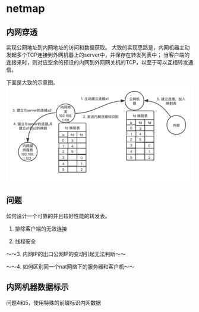# netmap

## 内网穿透

实现公网地址到内网地址的访问和数据获取。
大致的实现思路是，内网机器主动发起多个TCP连接到外网机器上的server中，并保存在转发列表中；
当客户端的连接来时，则对应空余的预设的内网到外网网关机的TCP，以至于可以互相转发通信。

下面是大致的示意图。
![示意图](https://raw.githubusercontent.com/sunlggggg/images/master/netmap/map.png)

## 问题

如何设计一个可靠的并且较好性能的转发表。

1. 排除客户端的无效连接

2. 线程安全

～～3. 内网IP的出口公网IP的变动引起无法判断～～

～～4. 如何区别同一个nat网络下的服务器和客户机～～

## 内网机器数据标示

问题4和5，使用特殊的前缀标识内网数据
